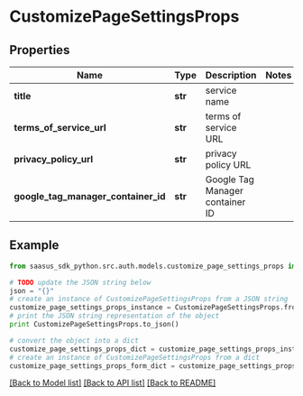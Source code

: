 # CustomizePageSettingsProps


## Properties
Name | Type | Description | Notes
------------ | ------------- | ------------- | -------------
**title** | **str** | service name | 
**terms_of_service_url** | **str** | terms of service URL | 
**privacy_policy_url** | **str** | privacy policy URL | 
**google_tag_manager_container_id** | **str** | Google Tag Manager container ID | 

## Example

```python
from saasus_sdk_python.src.auth.models.customize_page_settings_props import CustomizePageSettingsProps

# TODO update the JSON string below
json = "{}"
# create an instance of CustomizePageSettingsProps from a JSON string
customize_page_settings_props_instance = CustomizePageSettingsProps.from_json(json)
# print the JSON string representation of the object
print CustomizePageSettingsProps.to_json()

# convert the object into a dict
customize_page_settings_props_dict = customize_page_settings_props_instance.to_dict()
# create an instance of CustomizePageSettingsProps from a dict
customize_page_settings_props_form_dict = customize_page_settings_props.from_dict(customize_page_settings_props_dict)
```
[[Back to Model list]](../README.md#documentation-for-models) [[Back to API list]](../README.md#documentation-for-api-endpoints) [[Back to README]](../README.md)


